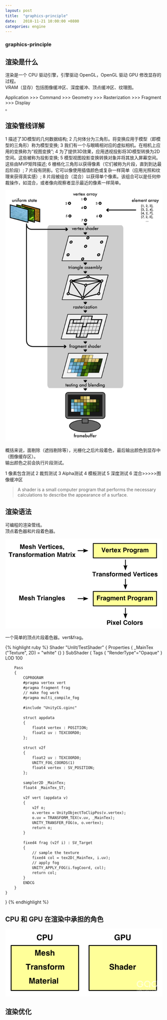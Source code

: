 ```yaml
---
layout: post
title:  "graphics-principle"
date:   2018-11-21 10:00:00 +0800
categories: engine
---
```

### graphics-principle

## 渲染是什么
渲染是一个 CPU 驱动引擎，引擎驱动 OpenGL，OpenGL 驱动 GPU 修改显存的过程。<br>
VRAM（显存）包括图像缓冲区、深度缓冲、顶点缓冲区、纹理图。<br>

Application >>> Command >>> Geometry >>> Rasterization >>> Fragment >>> Display<br>。

## 渲染管线详解

1 描述了3D模型的几何数据结构;
2 几何体分为三角形。将变换应用于模型（即模型的三角形）称为模型变换;
3 我们有一个与眼睛相对应的虚拟相机。在相机上应用的变换称为“视图变换”;
4 为了提供3D效果，应用透视投影将3D模型转换为2D空间。这些被称为投影变换;
5 模型视图投影变换转换对象并将其放入屏幕空间。这些由MVP矩阵描述;
6 栅格化三角形以获得像素（它们被称为片段，直到到达最后阶段）;
7 片段有阴影。它可以像使用插值颜色或复杂一样简单（应用光照和纹理来获得真实感）;
8 片段被组合（混合）以获得单个像素。该组合可以是任何仲裁操作，如混合，或者像向观察者显示最近的像素一样简单。

![](/images/graphics-principle1.png)<br>

概括来说，面剔除（遮挡剔除等），光栅化之后片段着色，最后输出颜色到显存中（图像缓存区）。<br>
输出颜色之前会执行片段测试。<br>

1 像素包含测试
2 裁剪测试
3 Alpha测试
4 模板测试
5 深度测试
6 混合>>>>>图像缓冲区

>A shader is a small computer program that performs the necessary calculations to describe the appearance of a surface. 

## 渲染语法
可编程的渲染管线。<br>
顶点着色器和片段着色器。<br>

![](/images/graphics-principle3.png)<br>

一个简单的顶点片段着色器。vert&frag。<br>

{% highlight ruby %}
Shader "Unlit/TestShader"
{
	Properties
	{
		_MainTex ("Texture", 2D) = "white" {}
	}
	SubShader
	{
		Tags { "RenderType"="Opaque" }
		LOD 100

		Pass
		{
			CGPROGRAM
			#pragma vertex vert
			#pragma fragment frag
			// make fog work
			#pragma multi_compile_fog
			
			#include "UnityCG.cginc"

			struct appdata
			{
				float4 vertex : POSITION;
				float2 uv : TEXCOORD0;
			};

			struct v2f
			{
				float2 uv : TEXCOORD0;
				UNITY_FOG_COORDS(1)
				float4 vertex : SV_POSITION;
			};

			sampler2D _MainTex;
			float4 _MainTex_ST;
			
			v2f vert (appdata v)
			{
				v2f o;
				o.vertex = UnityObjectToClipPos(v.vertex);
				o.uv = TRANSFORM_TEX(v.uv, _MainTex);
				UNITY_TRANSFER_FOG(o, o.vertex);
				return o;
			}
			
			fixed4 frag (v2f i) : SV_Target
			{
				// sample the texture
				fixed4 col = tex2D(_MainTex, i.uv);
				// apply fog
				UNITY_APPLY_FOG(i.fogCoord, col);
				return col;
			}
			ENDCG
		}
	}
}
{% endhighlight %}

## CPU 和 GPU 在渲染中承担的角色

![](/images/graphics-principle2.png)<br>

## 渲染优化
